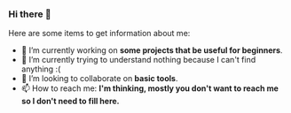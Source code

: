 ### Hi there 👋

Here are some items to get information about me:

- 🔭 I’m currently working on **some projects that be useful for beginners**.
- 🌱 I’m currently trying to understand nothing because I can't find anything :(
- 👯 I’m looking to collaborate on **basic tools**.
- 📫 How to reach me: **I'm thinking, mostly you don't want to reach me so I don't need to fill here.**

